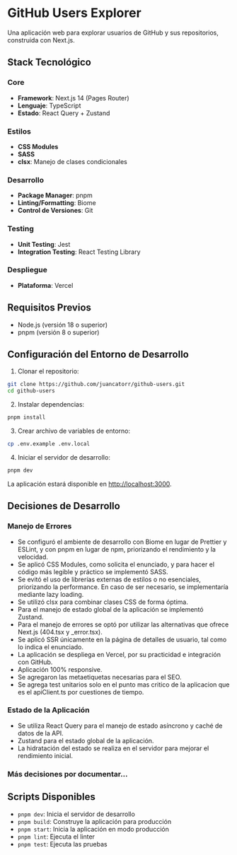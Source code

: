 # GitHub Users Explorer

Una aplicación web para explorar usuarios de GitHub y sus repositorios, construida con Next.js.

## Stack Tecnológico

### Core
- **Framework**: Next.js 14 (Pages Router)
- **Lenguaje**: TypeScript
- **Estado**: React Query + Zustand

### Estilos
- **CSS Modules**
- **SASS**
- **clsx**: Manejo de clases condicionales

### Desarrollo
- **Package Manager**: pnpm
- **Linting/Formatting**: Biome
- **Control de Versiones**: Git

### Testing
- **Unit Testing**: Jest
- **Integration Testing**: React Testing Library

### Despliegue
- **Plataforma**: Vercel

## Requisitos Previos

- Node.js (versión 18 o superior)
- pnpm (versión 8 o superior)

## Configuración del Entorno de Desarrollo

1. Clonar el repositorio:
```bash
git clone https://github.com/juancatorr/github-users.git
cd github-users
```

2. Instalar dependencias:
```bash
pnpm install
```

3. Crear archivo de variables de entorno:
```bash
cp .env.example .env.local
```

4. Iniciar el servidor de desarrollo:
```bash
pnpm dev
```

La aplicación estará disponible en [http://localhost:3000](http://localhost:3000).

## Decisiones de Desarrollo

### Manejo de Errores

- Se configuró el ambiente de desarrollo con Biome en lugar de Prettier y ESLint, y con pnpm en lugar de npm, priorizando el rendimiento y la velocidad.
- Se aplicó CSS Modules, como solicita el enunciado, y para hacer el código más legible y práctico se implementó SASS.
- Se evitó el uso de librerías externas de estilos o no esenciales, priorizando la performance. En caso de ser necesario, se implementaría mediante lazy loading.
- Se utilizó clsx para combinar clases CSS de forma óptima.
- Para el manejo de estado global de la aplicación se implementó Zustand.
- Para el manejo de errores se optó por utilizar las alternativas que ofrece Next.js (404.tsx y _error.tsx).
- Se aplicó SSR únicamente en la página de detalles de usuario, tal como lo indica el enunciado.
- La aplicación se despliega en Vercel, por su practicidad e integración con GitHub.
- Aplicación 100% responsive.
- Se agregaron las metaetiquetas necesarias para el SEO.
- Se agrega test unitarios solo en el punto mas critico de la aplicacion que es el apiClient.ts por cuestiones de tiempo.

### Estado de la Aplicación

- Se utiliza React Query para el manejo de estado asíncrono y caché de datos de la API.
- Zustand para el estado global de la aplicación.
- La hidratación del estado se realiza en el servidor para mejorar el rendimiento inicial.

### Más decisiones por documentar...

## Scripts Disponibles

- `pnpm dev`: Inicia el servidor de desarrollo
- `pnpm build`: Construye la aplicación para producción
- `pnpm start`: Inicia la aplicación en modo producción
- `pnpm lint`: Ejecuta el linter
- `pnpm test`: Ejecuta las pruebas
